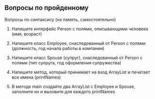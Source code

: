 ## Вопросы по пройденному

Вопросы по синтаксису (на память, самостоятельно)

1. Напишите интерфейс Person с полями, описывающими человека (имя, возраст)

2. Напишите класс Employee, снаследованный от Person c полями (должность, год начала работы в компании) 

3. Напишите класс Spouse (супруг), снаследованный от Person c полями (тип супруга, год оформления супружества)

4. Напишите метод, который принимает на вход ArrayList<Person> и печатает все имена (printNames)

5. В методе main создайте два ArrayList с Employee и Spouse, заполните их и вызовите для каждого printNames
